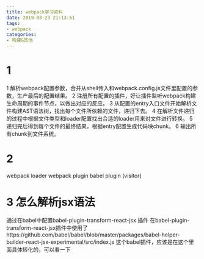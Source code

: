 ```yaml
---
title: webpack学习资料
date: 2019-08-23 21:13:51
tags: 
- webpack
categories: 
- 构建&其他
---
```

# 1 
1 解析webpack配置参数，合并从shell传入和webpack.config.js文件里配置的参数，生产最后的配置结果。
2 注册所有配置的插件，好让插件监听webpack构建生命周期的事件节点，以做出对应的反应。
3 从配置的entry入口文件开始解析文件构建AST语法树，找出每个文件所依赖的文件，递归下去。
4 在解析文件递归的过程中根据文件类型和loader配置找出合适的loader用来对文件进行转换。
5 递归完后得到每个文件的最终结果，根据entry配置生成代码块chunk。
6 输出所有chunk到文件系统。
# 2 
webpack  loader
webpack plugin
babel plugin  (visitor)
# 3 怎么解析jsx语法 
通过在babel中配置babel-plugin-transform-react-jsx 插件
在babel-plugin-transform-react-jsx插件中使用了https://github.com/babel/babel/blob/master/packages/babel-helper-builder-react-jsx-experimental/src/index.js  这个babel插件，应该是在这个里面具体转化的，可以看一下